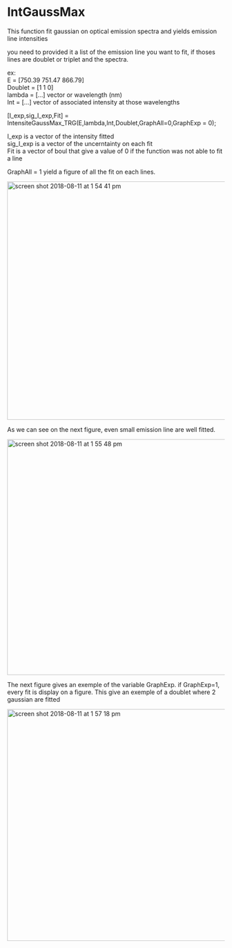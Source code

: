 # IntGaussMax
This function fit gaussian on optical emission spectra and yields emission line intensities

you need to provided it a list of the emission line you want to fit, if thoses lines are doublet or triplet and the spectra.

ex:<br />
E = [750.39 751.47 866.79]<br />
Doublet = [1 1 0]<br />
lambda = [...] vector or wavelength (nm)<br />
Int = [...] vector of associated intensity at those wavelengths<br />

[I_exp,sig_I_exp,Fit] = IntensiteGaussMax_TRG(E,lambda,Int,Doublet,GraphAll=0,GraphExp = 0);

I_exp is a vector of the intensity fitted <br />
sig_I_exp is a vector of the uncerntainty on each fit <br />
Fit is a vector of boul that give a value of 0 if the function was not able to fit a line


GraphAll = 1 yield a figure of all the fit on each lines.

<img width="551" alt="screen shot 2018-08-11 at 1 54 41 pm" src="https://user-images.githubusercontent.com/33142211/43994663-d7829a2e-9d6e-11e8-88c2-6243d283da4e.png">

As we can see on the next figure, even small emission line are well fitted.

<img width="545" alt="screen shot 2018-08-11 at 1 55 48 pm" src="https://user-images.githubusercontent.com/33142211/43994710-abe27212-9d6f-11e8-8635-ec72b9aa1c8a.png">


The next figure gives an exemple of the variable GraphExp. if GraphExp=1, every fit is display on a figure. This give an exemple of a doublet where 2 gaussian are fitted

<img width="536" alt="screen shot 2018-08-11 at 1 57 18 pm" src="https://user-images.githubusercontent.com/33142211/43994711-ae1c9d96-9d6f-11e8-9874-c8c07950e5aa.png">
